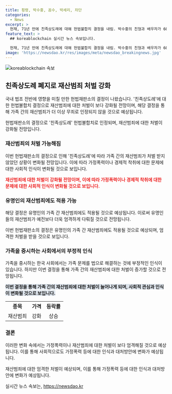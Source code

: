 ```yaml
---
title: 횡령, 박수홍, 꼼수, 박세리, 차단
categories:
  - News
excerpt: >
  헌재, 71년 만에 친족상도례에 대해 헌법불합치 결정을 내림. 박수홍의 친형과 배우자가 60억원 가로챈 혐의로 기소되면서 주목받음. 헌재의 결정으로 가족 간 재산범죄 처벌이 가능해졌으며, 이에 따라 유명인들의 가족 재산범죄를 차단할 수 있게 됐지만, 가족 문제를 법으로 해결하는 데 부정적 인식과 관련된 문제도 제기되고 있음. 함께 살지 않는 먼 친족이 재산 범죄를 저지른 경우 피해자가 고소해야 하며, 눈물을 보인 골프여제 박세리 등의 사례로 인해 일반인들도 피해를 본 경우가 존재함.
feature_text: >
  ## koreablockchain 실시간 뉴스 속보입니다.

  헌재, 71년 만에 친족상도례에 대해 헌법불합치 결정을 내림. 박수홍의 친형과 배우자가 60억원 가로챈 혐의로 기소되면서 주목받음. 헌재의 결정으로 가족 간 재산범죄 처벌이 가능해졌으며, 이에 따라 유명인들의 가족 재산범죄를 차단할 수 있게 됐지만, 가족 문제를 법으로 해결하는 데 부정적 인식과 관련된 문제도 제기되고 있음. 함께 살지 않는 먼 친족이 재산 범죄를 저지른 경우 피해자가 고소해야 하며, 눈물을 보인 골프여제 박세리 등의 사례로 인해 일반인들도 피해를 본 경우가 존재함.
image: 'https://newsdao.kr/res/images/meta/newsdao_breakingnews.jpg'
---
```


<p><img src="https://newsdao.kr/res/images/meta/newsdao_breakingnews.jpg" alt="koreablockchain 속보" /></p>

<h2 data-ke-size="size26">친족상도례 폐지로 재산범죄 처벌 강화</h2>

<p>국내 법조 전반에 영향을 미칠 만한 헌법재판소의 결정이 나왔습니다. '친족상도례'에 대한 헌법불합치 결정으로 재산범죄에 대한 처벌이 보다 강화될 전망이며, 해당 결정을 통해 가족 간의 재산범죄가 더 이상 무죄로 인정되지 않을 것으로 예상됩니다.</p>

<p data-ke-size="size16">헌법재판소의 결정으로 '친족상도례' 헌법불합치로 인정되며, 재산범죄에 대한 처벌이 강화될 전망입니다.</p>

<h3>재산범죄의 처벌 가능해짐</h3>

<p>이번 헌법재판소의 결정으로 인해 '친족상도례'에 따라 가족 간의 재산범죄가 처벌 받지 않았던 상황이 변화될 전망입니다.
이에 따라 가정폭력이나 경제적 착취에 대한 문제에 대한 사회적 인식이 변화될 것으로 보입니다.</p>

<p><b><span style="color: #ee2323;">재산범죄에 대한 처벌이 강화될 전망이며, 이에 따라 가정폭력이나 경제적 착취에 대한 문제에 대한 사회적 인식이 변화될 것으로 보입니다.</span></b></p>

<h3>유명인의 재산범죄에도 적용 가능</h3>

<p>해당 결정은 유명인의 가족 간 재산범죄에도 적용될 것으로 예상됩니다. 이로써 유명인들의 재산범죄가 예전보다 더욱 엄격하게 다뤄질 것으로 전망됩니다.</p>

<p data-ke-size="size16">이번 헌법재판소의 결정은 유명인의 가족 간 재산범죄에도 적용될 것으로 예상되며, 엄격한 처벌을 받을 것으로 보입니다.</p>

<h3>가족을 중시하는 사회에서의 부정적 인식</h3>

<p>가족을 중시하는 한국 사회에서는 가족 문제를 법으로 해결하는 것에 부정적인 인식이 있습니다. 하지만 이번 결정을 통해 가족 간의 재산범죄에 대한 처벌이 증가할 것으로 전망됩니다.</p>

<p><b><span style="background-color: #21538527;">이번 결정을 통해 가족 간의 재산범죄에 대한 처벌이 늘어나게 되며, 사회적 관심과 인식이 변화될 것으로 보입니다.</span></b></p>

<table>
    <tr>
        <td style="text-align: center; height: 17px;"><b>종목</b></td>
        <td style="text-align: center; height: 17px;"><b>가격</b></td>
        <td style="text-align: center; height: 17px;"><b>등락률</b></td>
    </tr>
    <tr>
        <td style="text-align: center; height: 17px;">재산범죄</td>
        <td style="text-align: center; height: 17px;">강화</td>
        <td style="text-align: center; height: 17px;">상승</td>
    </tr>
</table>

<h3>결론</h3>

<p>이러한 변화 속에서는 가정폭력이나 재산범죄에 대한 처벌이 보다 엄격해질 것으로 예상됩니다. 이를 통해 사회적으로도 가정폭력 등에 대한 인식과 대처방안에 변화가 예상됩니다. </p>

<p data-ke-size="size16">재산범죄에 대한 엄격한 처벌이 예상되며, 이를 통해 가정폭력 등에 대한 인식과 대처방안에 변화가 예상됩니다.</p>
실시간 뉴스 속보는, <a href="https://newsdao.kr" rel="dofollow">https://newsdao.kr</a>


